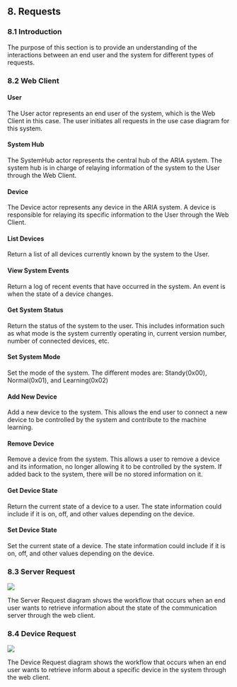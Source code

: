 ## 8. Requests

### 8.1 Introduction

The purpose of this section is to provide an understanding of the interactions between an end
user and the system for different types of requests.

### 8.2 Web Client

#### User

The User actor represents an end user of the system, which is the Web Client in this case. The
user initiates all requests in the use case diagram for this system.

#### System Hub

The SystemHub actor represents the central hub of the ARIA system. The system hub is in charge
of relaying information of the system to the User through the Web Client.

#### Device

The Device actor represents any device in the ARIA system. A device is responsible for relaying
its specific information to the User through the Web Client.

#### List Devices
Return a list of all devices currently known by the system to the User.

#### View System Events

Return a log of recent events that have occurred in the system. An event is when the state of
a device changes.

#### Get System Status

Return the status of the system to the user. This includes information such as what mode is the
system currently operating in, current version number, number of connected devices, etc.

#### Set System Mode

Set the mode of the system. The different modes are: Standy(0x00), Normal(0x01), and Learning(0x02)

#### Add New Device

Add a new device to the system. This allows the end user to connect a new device to be controlled
by the system and contribute to the machine learning. 

#### Remove Device

Remove a device from the system. This allows a user to remove a device and its information, no 
longer allowing it to be controlled by the system. If added back to the system, there will be no
stored information on it.

#### Get Device State

Return the current state of a device to a user. The state information could include if it is on,
off, and other values depending on the device.

#### Set Device State

Set the current state of a device. The state information could include if it is on, off, and other
values depending on the device.


### 8.3 Server Request

![](./ServerRequest.png)

The Server Request diagram shows the workflow that occurs when an end user wants to retrieve
information about the state of the communication server through the web client.

### 8.4 Device Request

![](./DeviceRequest.png)

The Device Request diagram shows the workflow that occurs when an end user wants to retrieve 
inform about a specific device in the system through the web client. 
